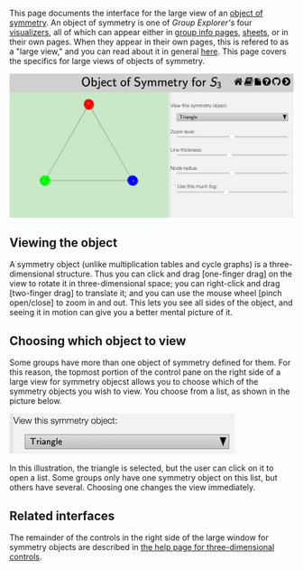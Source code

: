 
This page documents the interface for the large view of an [object of
symmetry](rf-groupterms.md#objects-of-symmetry). An object of symmetry is
one of *Group Explorer's* four [visualizers](rf-geterms.md#visualizers), all
of which can appear either in [group info pages](rf-um-groupwindow.md),
[sheets](rf-geterms.md#sheets), or in their own pages. When they appear in
their own pages, this is refered to as a "large view," and you can read
about it in general [here](rf-um-largewindow.md). This page covers the
specifics for large views of objects of symmetry.

![A large view of an object of symmetry](illustration-oswindow.png)

## Viewing the object

A symmetry object (unlike multiplication tables and cycle graphs) is a
three-dimensional structure. Thus you can click and drag [one-finger drag]
on the view to rotate it in three-dimensional space; you can right-click and
drag [two-finger drag] to translate it; and you can use the mouse wheel [pinch 
open/close] to zoom in and out. This lets you see all sides of the
object, and seeing it in motion can give you a better mental picture of it.

## Choosing which object to view

Some groups have more than one object of symmetry defined for them. For this
reason, the topmost portion of the control pane on the right side of a large
view for symmetry objecst allows you to choose which of the symmetry objects
you wish to view. You choose from a list, as shown in the picture below.

![Screenshot of the control for choosing an object of symmetry](illustration-osoptions.png)

In this illustration, the triangle is selected, but the user can click on it
to open a list. Some groups only have one symmetry object on this list, but
others have several. Choosing one changes the view immediately.

## Related interfaces

The remainder of the controls in the right side of the large window for
symmetry objects are described in [the help page for three-dimensional
controls](rf-um-modelview.md).
